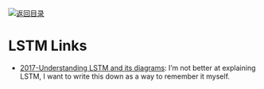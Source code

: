 [![返回目录](https://parg.co/UGo)](https://github.com/wxyyxc1992/Awesome-Links) 
 
 


# LSTM Links

* [2017-Understanding LSTM and its diagrams](https://medium.com/mlreview/understanding-lstm-and-its-diagrams-37e2f46f1714): I’m not better at explaining LSTM, I want to write this down as a way to remember it myself.
